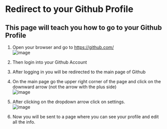 # Redirect to your Github Profile
## This page will teach you how to go to your Github Profile

1. Open your browser and go to https://github.com/ <br>
![image](https://user-images.githubusercontent.com/62509578/115951921-f392cf80-a500-11eb-978d-5bc2cba62a1e.png)

2. Then login into your Github Account <br>

3. After logging in you will be redirected to the main page of Github <br>

4. On the main page go the upper right corner of the page and click on the downward arrow (not the arrow with the plus side) <br>
![image](https://user-images.githubusercontent.com/62509578/115951973-4076a600-a501-11eb-808a-bcc7f441898a.png)

5. After clicking on the dropdown arrow click on settings. <br>
![image](https://user-images.githubusercontent.com/62509578/115951989-58e6c080-a501-11eb-9639-917533447106.png)

6. Now you will be sent to a page where you can see your profile and edit all the info.
